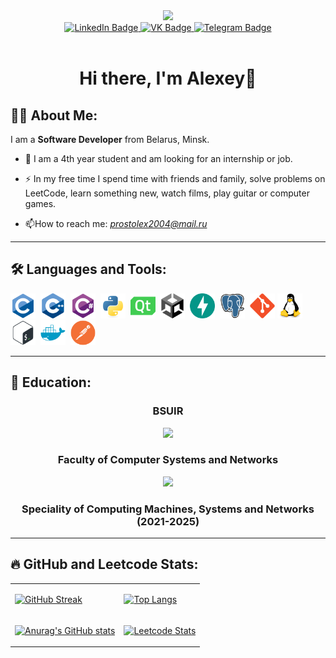 [//]: # (КАРТИНКА ПИНГВИНА)
<div id="header" align="center">
  <img src="https://media.giphy.com/media/v1.Y2lkPTc5MGI3NjExcHhlYjVjajRsbzYydzVmN3h5dTVsdmEwaXE4NmdpbWtwMnNwenV5NiZlcD12MV9pbnRlcm5hbF9naWZfYnlfaWQmY3Q9cw/EqIJGfyNyhTZpEPlxx/giphy.gif" width="200"/>
</div>

[//]: # (ССЫЛКИ НА СОЦСЕТИ)
<div id="badges" align="center">
  <a href="https://www.linkedin.com/in/alexey-klimovich-30744b249">
    <img src="https://img.shields.io/badge/LinkedIn-blue?style=for-the-badge&logo=linkedin&logoColor=white" alt="LinkedIn Badge"/>
  </a>
  <a href="https://vk.com/lehaklimovich">
    <img src="https://img.shields.io/badge/VK-blue?style=for-the-badge&logo=vk&logoColor=white" alt="VK Badge"/>
  </a>
  <a href="https://t.me/kefirrchk">
    <img src="https://img.shields.io/badge/Telegram-blue?style=for-the-badge&logo=telegram&logoColor=white" alt="Telegram Badge"/>
  </a>
</div>

[//]: # (СЧЕТЧИК ПРОСМОТРОВ ПРОФИЛЯ)
<div id="cointerOfViews" align="center">
  <img src="https://komarev.com/ghpvc/?username=kefirchk&style=flat-square&color=blue" alt=""/>
</div>

[//]: # (ПРИВЕТСТВИЕ)
<div align="center">
  <h1>
    Hi there, I'm Alexey👋
  </h1>
</div>


## :woman_technologist: About Me:
I am a **Software Developer** from Belarus, Minsk.

- :telescope: I am a 4th year student and am looking for an internship or job.

- :zap: In my free time I spend time with friends and family, solve problems on LeetCode, learn something new, watch films, play guitar or computer games.

- :mailbox:How to reach me: *prostolex2004@mail.ru*

---

## :hammer_and_wrench: Languages and Tools:
<div>
  <img src="https://github.com/devicons/devicon/blob/master/icons/c/c-original.svg" title="C" alt="C" width="40" height="40"/>&nbsp;
  <img src="https://github.com/devicons/devicon/blob/master/icons/cplusplus/cplusplus-original.svg" title="C++" alt="C++" width="40" height="40"/>&nbsp;
  <img src="https://github.com/devicons/devicon/blob/master/icons/csharp/csharp-original.svg" title="C#" alt="C#" width="40" height="40"/>&nbsp;
  <img src="https://github.com/devicons/devicon/blob/master/icons/python/python-original.svg" title="Python" alt="Python" width="40" height="40"/>&nbsp;
  <img src="https://github.com/devicons/devicon/blob/master/icons/qt/qt-original.svg" title="Qt" alt="Qt" width="40" height="40"/>&nbsp;
  <img src="https://github.com/devicons/devicon/blob/master/icons/unity/unity-original.svg" title="Unity" alt="Unity" width="40" height="40"/>&nbsp;
  <img src="https://github.com/devicons/devicon/blob/master/icons/fastapi/fastapi-original.svg" title="FastAPI" alt="FastAPI" width="40" height="40"/>&nbsp;
  <img src="https://github.com/devicons/devicon/blob/master/icons/postgresql/postgresql-original.svg" title="PostgreSQL"  alt="PostgreSQL" width="40" height="40"/>&nbsp;
  <img src="https://github.com/devicons/devicon/blob/master/icons/git/git-original.svg" title="Git" **alt="Git" width="40" height="40"/>
  <img src="https://github.com/devicons/devicon/blob/master/icons/linux/linux-original.svg" title="Linux" alt="Linux" width="40" height="40"/>&nbsp;
  <img src="https://github.com/devicons/devicon/blob/master/icons/bash/bash-original.svg" title="Bash" alt="Bash" width="40" height="40"/>&nbsp;
  <img src="https://github.com/devicons/devicon/blob/master/icons/docker/docker-plain.svg" title="Docker" alt="Docker" width="40" height="40"/>&nbsp;
  <img src="https://github.com/devicons/devicon/blob/master/icons/postman/postman-original.svg" title="Postman" alt="Postman" width="40" height="40"/>&nbsp;
</div>

---
## :school: Education:
[//]: # (ОБРАЗОВАНИЕ)

<div id="education" align="center">
  
  [//]: # (БГУИР)
  ### BSUIR<br>
  <a href="https://www.bsuir.by/">
    <img src="https://www.bsuir.by/m/12_100229_1_79523.jpg" width="100"/>
  </a>
  
  [//]: # (ФКСИС)
  ### Faculty of Computer Systems and Networks<br>
  <a href="https://www.bsuir.by/ru/fksis">
    <img src="https://abitur.bsuir.by/m/12_113227_1_55251.svg" width="100"/>
  </a>
  
  [//]: # (ВМСИС)
  ### Speciality of Computing Machines, Systems and Networks (2021-2025)<br>
</div>

---
## :fire: GitHub and Leetcode Stats:

<table>
<tr>
  <td>
    
  [![GitHub Streak](https://github-readme-streak-stats.herokuapp.com/?user=kefirchk)](https://git.io/streak-stats)

  </td>
  <td>

   [![Top Langs](https://github-readme-stats.vercel.app/api/top-langs/?username=kefirchk&layout=compact&langs_count=8)](https://github.com/anuraghazra/github-readme-stats)
  
  </td>
</tr>
<tr>
  <td>

  [![Anurag's GitHub stats](https://github-readme-stats.vercel.app/api?username=kefirchk)](https://github.com/anuraghazra/github-readme-stats)

  </td>
  <td>

  [![Leetcode Stats](https://leetcard.jacoblin.cool/kefirchk)](https://leetcode.com/JacobLinCool)

  </td>
</tr>
</table>

<!--
## :fire: LeetCode Stats:

[![KnlnKS's LeetCode stats](https://leetcode-stats-six.vercel.app/api?username=kefirchk)](https://github.com/KnlnKS/leetcode-stats)
-->
  
<!--
тут комментарий
-->
